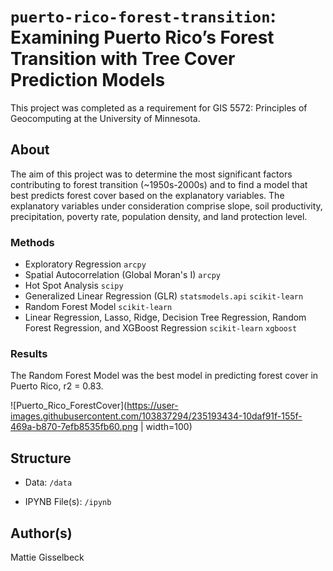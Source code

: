 # `puerto-rico-forest-transition`: Examining Puerto Rico’s Forest Transition with Tree Cover Prediction Models


This project was completed as a requirement for GIS 5572: Principles of Geocomputing at the University of Minnesota.

## About

The aim of this project was to determine the most significant factors contributing to forest transition (~1950s-2000s) and to find a model that best predicts forest cover based on the explanatory variables. The explanatory variables under consideration comprise slope, soil productivity, precipitation, poverty rate, population density, and land protection level. 

### Methods
- Exploratory Regression `arcpy`
- Spatial Autocorrelation (Global Moran's I) `arcpy`
- Hot Spot Analysis `scipy`
- Generalized Linear Regression (GLR) `statsmodels.api` `scikit-learn`
- Random Forest Model `scikit-learn`
- Linear Regression, Lasso, Ridge, Decision Tree Regression, Random Forest Regression, and XGBoost Regression `scikit-learn` `xgboost`


### Results 
The Random Forest Model was the best model in predicting forest cover in Puerto Rico, r2 = 0.83. 

![Puerto_Rico_ForestCover](https://user-images.githubusercontent.com/103837294/235193434-10daf91f-155f-469a-b870-7efb8535fb60.png | width=100)


## Structure
* Data: `/data`

* IPYNB File(s): `/ipynb`


## Author(s)
Mattie Gisselbeck
